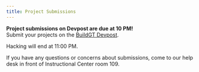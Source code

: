```yaml
---
title: Project Submissions
---
```


**Project submissions on Devpost are due at 10 PM!**<br>
Submit your projects on the [BuildGT Devpost](https://buildgt-2019.devpost.com/).

Hacking will end at 11:00 PM.

If you have any questions or concerns about submissions, come to our help desk
in front of Instructional Center room 109.
